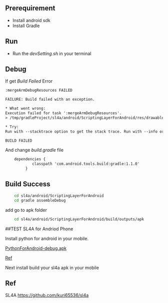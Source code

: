 ## Prerequirement
- Install android sdk
- Install Gradle

## Run
- Run the *devSetting.sh* in your terminal

## Debug
If get *Build Failed* Error
```xml
:mergeArmDebugResources FAILED

FAILURE: Build failed with an exception.

* What went wrong:
Execution failed for task ':mergeArmDebugResources'.
> /tmp/gradleProject/sl4a/android/ScriptingLayerForAndroid/res/drawable/atari_small_notice.txt: Error: The file name must end with .xml or .png

* Try:
Run with --stacktrace option to get the stack trace. Run with --info or --debug option to get more log output.

BUILD FAILED
```

And change *build.gradle* file

```xml
    dependencies {
            classpath 'com.android.tools.build:gradle:1.1.0'
	     }
```

## Build Success

```sh
	cd sl4a/android/ScriptingLayerForAndroid
	cd gradle assembleDebug
```
add go to apk folder

```sh
	cd sl4a/android/ScriptingLayerForAndroid/build/outputs/apk
```

##TEST SL4A for Andriod Phone

Install python for android in your mobile.

[PythonForAndroid-debug.apk](https://github.com/kuri65536/python-for-android/releases/download/r26/PythonForAndroid-debug-r26.apk)

[Ref](https://github.com/kuri65536/python-for-android/releases)


Next install build your sl4a apk in your mobile

## Ref
 SL4A https://github.com/kuri65536/sl4a
